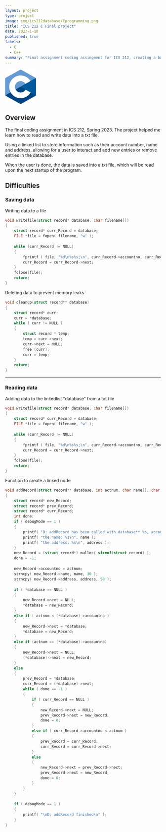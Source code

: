 ```yaml
---
layout: project
type: project
image: img/ics212database/Cprogramming.png
title: "ICS 212 C Final project"
date: 2023-1-18
published: true
labels:
  - C
  - C++
summary: "Final assignment coding assingment for ICS 212, creating a basic data storage system with an user interface"
---
```


<img width="100px" class="img-fluid" src="../img/ics212database/Cprogramming.png">

## Overview
The final coding assignment in ICS 212, Spring 2023. The project helped me learn how to read and write data into a txt file.

Using a linked list to store information such as their account number, name and address, allowing for a user to interact and add new entries or remove entries in the database. 

When the user is done, the data is saved into a txt file, which will be read upon the next startup of the program.

## Difficulties
### Saving data
Writing data to a file

```c
void writefile(struct record* database, char filename[])
{
    struct record* curr_Record = database;
    FILE *file = fopen( filename, "w" );
    
    while (curr_Record != NULL)
    {
        fprintf ( file, "%d\n%s%s;\n", curr_Record->accountno, curr_Record->name, curr_Record->address);
        curr_Record = curr_Record->next;
    }
    fclose(file);
    return;
}
```
Deleting data to prevent memory leaks

```c
void cleanup(struct record** database)
{
    struct record* curr;
    curr = *database;
    while ( curr != NULL )
    {
        struct record * temp;
        temp = curr->next;
        curr->next = NULL;
        free (curr);
        curr = temp;
    }
    return;
}
```
<hr>

### Reading data

Adding data to the linkedlist "database" from a txt file
```c
void writefile(struct record* database, char filename[])
{
    struct record* curr_Record = database;
    FILE *file = fopen( filename, "w" );
    
    while (curr_Record != NULL)
    {
        fprintf ( file, "%d\n%s%s;\n", curr_Record->accountno, curr_Record->name, curr_Record->address);
        curr_Record = curr_Record->next;
    }
    fclose(file);
    return;
}
```
Function to create a linked node
```c
void addRecord(struct record** database, int actnum, char name[], char address[])
{
    struct record* new_Record;
    struct record* prev_Record;
    struct record* curr_Record;
    int done;
    if ( debugMode == 1 )
    {
        printf( "D: addRecord has been called with database** %p, account number %d,\n", database, actnum );
        printf( "the name: %s\n", name );
        printf( "the address: %s\n", address );
    }
    new_Record = (struct record*) malloc( sizeof(struct record) );
    done = -1;

    new_Record->accountno = actnum;
    strncpy( new_Record->name, name, 30 );
    strncpy( new_Record->address, address, 50 );

    if ( *database == NULL )
    {
        new_Record->next = NULL;
        *database = new_Record;
    }
    else if ( actnum < (*database)->accountno )
    {
        new_Record->next = *database;
        *database = new_Record;
    }
    else if (actnum == (*database)->accountno)
    {
        new_Record->next = NULL;
        (*database)->next = new_Record;
    }
    else
    {
        prev_Record = *database;
        curr_Record = (*database)->next;
        while ( done == -1 )
        {
            if ( curr_Record == NULL )
            {
                new_Record->next = NULL;
                prev_Record->next = new_Record;
                done = 0;
            }
            else if ( curr_Record->accountno < actnum )
            {
                prev_Record = curr_Record;
                curr_Record = curr_Record->next;
            }
            else 
            {
                new_Record->next = prev_Record->next;
                prev_Record->next = new_Record;
                done = 0;
            }
        }
    }

    if ( debugMode == 1 )
    {
        printf( "\nD: addRecord finished\n" );
    }
}
```

